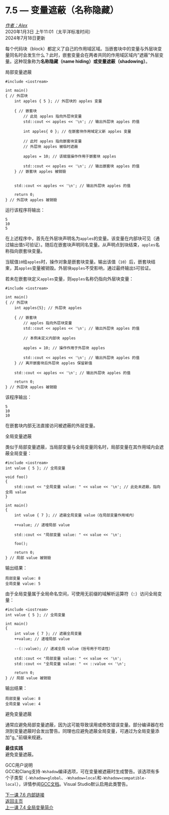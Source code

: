 7.5 — 变量遮蔽（名称隐藏）  
=======================================

[*作者：Alex*](https://www.learncpp.com/author/Alex/ "查看 Alex 的所有文章")  
2020年1月3日 上午11:01（太平洋标准时间）  
2024年7月18日更新  

每个代码块（block）都定义了自己的作用域区域。当嵌套块中的变量与外层块变量同名时会发生什么？此时，嵌套变量会在两者共同的作用域区域内"遮蔽"外层变量。这种现象称为**名称隐藏（name hiding）**或**变量遮蔽（shadowing）**。  

局部变量遮蔽  
```
#include <iostream>

int main()
{ // 外层块
    int apples { 5 }; // 外层块的 apples 变量

    { // 嵌套块
        // 此处 apples 指向外层块变量
        std::cout << apples << '\n'; // 输出外层块 apples 的值

        int apples{ 0 }; // 在嵌套块作用域定义新 apples 变量

        // 此时 apples 指向嵌套块变量
        // 外层块 apples 被临时遮蔽

        apples = 10; // 该赋值操作作用于嵌套块 apples

        std::cout << apples << '\n'; // 输出嵌套块 apples 的值
    } // 嵌套块 apples 被销毁


    std::cout << apples << '\n'; // 输出外层块 apples 的值

    return 0;
} // 外层块 apples 被销毁
```  
运行该程序将输出：  
```
5
10
5
```  

在上述程序中，首先在外层块声明名为`apples`的变量。该变量在内部块可见（通过输出值`5`可验证）。随后在嵌套块声明同名变量。从声明点到块结束，`apples`名称指向嵌套块变量。  

当赋值`10`给`apples`时，操作对象是嵌套块变量。输出该值（`10`）后，嵌套块结束，其`apples`变量被销毁。外层块`apples`不受影响，通过最终输出`5`可验证。  

若未在嵌套块定义`apples`变量，则`apples`名称仍指向外层块变量：  
```
#include <iostream>

int main()
{ // 外层块
    int apples{5}; // 外层块 apples

    { // 嵌套块
        // apples 指向外层块变量
        std::cout << apples << '\n'; // 输出外层块 apples 的值

        // 本例未定义内部块 apples

        apples = 10; // 操作作用于外层块 apples

        std::cout << apples << '\n'; // 输出外层块 apples 的值
    } // 离开嵌套块后外层块 apples 保留新值

    std::cout << apples << '\n'; // 输出外层块 apples 的值

    return 0;
} // 外层块 apples 被销毁
```  
该程序输出：  
```
5
10
10
```  

在嵌套块内部无法直接访问被遮蔽的外层变量。  

全局变量遮蔽  

类似于局部变量遮蔽，当局部变量与全局变量同名时，局部变量在其作用域内会遮蔽全局变量：  
```
#include <iostream>
int value { 5 }; // 全局变量

void foo()
{
    std::cout << "全局变量 value: " << value << '\n'; // 此处未遮蔽，指向全局 value
}

int main()
{
    int value { 7 }; // 遮蔽全局变量 value（在局部变量作用域内）

    ++value; // 递增局部 value

    std::cout << "局部变量 value: " << value << '\n';

    foo();

    return 0;
} // 局部 value 被销毁
```  
输出结果：  
```
局部变量 value: 8
全局变量 value: 5
```  

由于全局变量属于全局命名空间，可使用无前缀的域解析运算符（::）访问全局变量：  
```
#include <iostream>
int value { 5 }; // 全局变量

int main()
{
    int value { 7 }; // 遮蔽全局变量
    ++value; // 递增局部 value

    --(::value); // 递减全局 value（括号用于可读性）

    std::cout << "局部变量 value: " << value << '\n';
    std::cout << "全局变量 value: " << ::value << '\n';

    return 0;
} // 局部 value 被销毁
```  
输出结果：  
```
局部变量 value: 8
全局变量 value: 4
```  

避免变量遮蔽  

通常应避免局部变量遮蔽，因为这可能导致误用或修改错误变量。部分编译器在检测到变量遮蔽时会发出警告。同理也应避免遮蔽全局变量，可通过为全局变量添加"g\_"前缀来规避。  

**最佳实践**  
避免变量遮蔽。  

GCC用户说明  
GCC和Clang支持`-Wshadow`编译选项，可在变量被遮蔽时生成警告。该选项有多个子类型（`-Wshadow=global`、`-Wshadow=local`和`-Wshadow=compatible-local`），详情参阅[GCC文档](https://gcc.gnu.org/onlinedocs/gcc/Warning-Options.html)。Visual Studio默认启用此类警告。  

[下一课 7.6 内部链接](Chapter-7/lesson7.6-internal-linkage.md)  
[返回主页](/)  
[上一课 7.4 全局变量简介](Chapter-7/lesson7.4-introduction-to-global-variables.md)